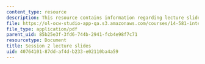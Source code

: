 ```yaml
---
content_type: resource
description: This resource contains information regarding lecture slide 2.
file: https://ol-ocw-studio-app-qa.s3.amazonaws.com/courses/14-581-international-economics-i-spring-2013/4076410187ddaf4db233e02110ba4a59_MIT14_581S13_Lecslides2.pdf
file_type: application/pdf
parent_uid: 85b25e3f-3fd6-744b-2941-fcb4e98f7c71
resourcetype: Document
title: Session 2 lecture slides
uid: 40764101-87dd-af4d-b233-e02110ba4a59
---
```

